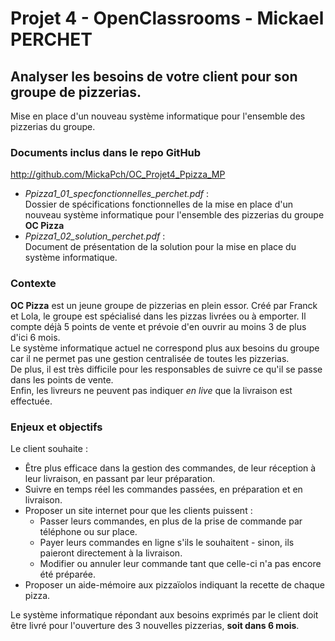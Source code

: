 # Projet 4 - OpenClassrooms - Mickael PERCHET
## Analyser les besoins de votre client pour son groupe de pizzerias.
Mise en place d'un nouveau système informatique pour l'ensemble des pizzerias du groupe.


### Documents inclus dans le repo GitHub  


<http://github.com/MickaPch/OC_Projet4_Ppizza_MP>


*   *Ppizza1_01_specfonctionnelles_perchet.pdf* :  
    Dossier de spécifications fonctionnelles de la mise en place d'un nouveau système informatique pour l'ensemble des pizzerias du groupe **OC Pizza**
*   *Ppizza1_02_solution_perchet.pdf* :  
    Document de présentation de la solution pour la mise en place du système informatique.


### Contexte
**OC Pizza** est un jeune groupe de pizzerias en plein essor. Créé par Franck et Lola, le groupe est spécialisé dans les pizzas livrées ou à emporter. Il compte déjà 5 points de vente et prévoie d'en ouvrir au moins 3 de plus d'ici 6 mois.  
Le système informatique actuel ne correspond plus aux besoins du groupe car il ne permet pas une gestion centralisée de toutes les pizzerias.  
De plus, il est très difficile pour les responsables de suivre ce qu'il se passe dans les points de vente.  
Enfin, les livreurs ne peuvent pas indiquer *en live* que la livraison est effectuée.


### Enjeux et objectifs
Le client souhaite :  
*   Être plus efficace dans la gestion des commandes, de leur réception à leur livraison, en passant par leur préparation.  
*   Suivre en temps réel les commandes passées, en préparation et en livraison.  
*   Proposer un site internet pour que les clients puissent :  
    +   Passer leurs commandes, en plus de la prise de commande par téléphone ou sur place.  
    +   Payer leurs commandes en ligne s'ils le souhaitent - sinon, ils paieront directement à la livraison.
    +   Modifier ou annuler leur commande tant que celle-ci n'a pas encore été préparée.  
*   Proposer un aide-mémoire aux pizzaïolos indiquant la recette de chaque pizza.


Le système informatique répondant aux besoins exprimés par le client doit être livré pour l'ouverture des 3 nouvelles pizzerias, **soit dans 6 mois**.